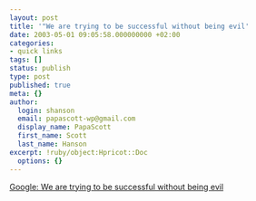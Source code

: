 ```yaml
---
layout: post
title: '"We are trying to be successful without being evil'
date: 2003-05-01 09:05:58.000000000 +02:00
categories:
- quick links
tags: []
status: publish
type: post
published: true
meta: {}
author:
  login: shanson
  email: papascott-wp@gmail.com
  display_name: PapaScott
  first_name: Scott
  last_name: Hanson
excerpt: !ruby/object:Hpricot::Doc
  options: {}
---
```

<p><a title="InfoWorld: Google eats own Pyra dog food" href="http://www.infoworld.com/article/03/04/25/HNgoogleprya_1.html">Google: We are trying to be successful without being evil</a></p>
